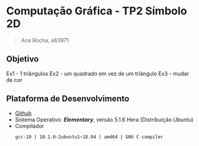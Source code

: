 # Computação Gráfica - TP2 Símbolo 2D
> Ana Rocha, a63971

## Objetivo
Ex1 - 1 triângulos
Ex2 - um quadrado em vez de um triângulo
Ex3 - mudar de cor
## Plataforma de Desenvolvimento
- [Github](https://github.com/AnaLuciaRocha/CG)
- Sistema Operativo: ***Elementary***, versão 5.1.6 Hera (Distribuição Ubuntu)
- Compilador 
    ```
    gcc-10 | 10.1.0-2ubuntu1~18.04 | amd64 | GNU C compiler
    ```
    </p>
